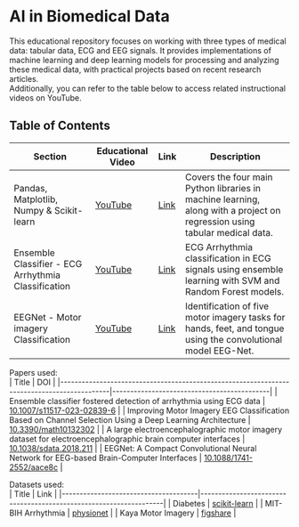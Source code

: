 # AI in Biomedical Data
This educational repository focuses on working with three types of medical data: tabular data, ECG and EEG signals. It provides implementations of machine learning and deep learning models for processing and analyzing these medical data, with practical projects based on recent research articles.   
Additionally, you can refer to the table below to access related instructional videos on YouTube.

## Table of Contents

| Section                                   | Educational Video                          | Link                                                                                                                                                           | Description                                                                                                      |
|-------------------------------------------|--------------------------------------------|----------------------------------------------------------------------------------------------------------------------------------------------------------------|------------------------------------------------------------------------------------------------------------------|
| Pandas, Matplotlib, Numpy & Scikit-learn  | [YouTube](https://www.youtube.com/watch?v=fwIrE72B0XQ&list=PLqAYmXa0tYJc70GbpmYBIBcc2m-hiLbdj&index=6)   | [Link](https://github.com/Amir-Hofo/AI_in_Biomedical_Data/tree/main/1_Pandas%2C%20Matplotlib%2C%20Numpy%20%26%20Scikit-learn) | Covers the four main Python libraries in machine learning, along with a project on regression using tabular medical data. |
| Ensemble Classifier - ECG Arrhythmia Classification | [YouTube](https://www.youtube.com/watch?v=lz_19Cn5P1Y&list=PLqAYmXa0tYJc70GbpmYBIBcc2m-hiLbdj&index=19) | [Link](https://github.com/Amir-Hofo/AI_in_Biomedical_Data/tree/main/2_Ensemble%20Classifier%20-%20ECG%20Arrhythmia%20Classification) | ECG Arrhythmia classification in ECG signals using ensemble learning with SVM and Random Forest models. |
| EEGNet - Motor imagery Classification     | [YouTube](https://www.youtube.com/watch?v=5gQ4YGV2KlA&list=PLqAYmXa0tYJc70GbpmYBIBcc2m-hiLbdj&index=32) | [Link](https://github.com/Amir-Hofo/AI_in_Biomedical_Data/tree/main/3_EEGNet%20-%20Motor%20imagery%20Classification) | Identification of five motor imagery tasks for hands, feet, and tongue using the convolutional model EEG-Net. |
   
Papers used:  
| Title                                                                                      | DOI                                        |
|--------------------------------------------------------------------------------------------|--------------------------------------------|
| Ensemble classifier fostered detection of arrhythmia using ECG data                        | [10.1007/s11517-023-02839-6](https://doi.org/10.1007/s11517-023-02839-6) |
| Improving Motor Imagery EEG Classification Based on Channel Selection Using a Deep Learning Architecture | [10.3390/math10132302](https://doi.org/10.3390/math10132302)             |
| A large electroencephalographic motor imagery dataset for electroencephalographic brain computer interfaces | [10.1038/sdata.2018.211](https://doi.org/10.1038/sdata.2018.211)         |
| EEGNet: A Compact Convolutional Neural Network for EEG-based Brain-Computer Interfaces     | [10.1088/1741-2552/aace8c](https://doi.org/10.1088/1741-2552/aace8c)     |
   
Datasets used:   
| Title                                | Link                                                              |
|--------------------------------------|-------------------------------------------------------------------|
| Diabetes                             | [scikit-learn](https://scikit-learn.org/stable/modules/generated/sklearn.datasets.load_diabetes) |
| MIT-BIH Arrhythmia                   | [physionet](https://physionet.org/content/mitdb/1.0.0/)            |
| Kaya Motor Imagery                   | [figshare](https://springernature.figshare.com/collections/A_large_electroencephalographic_motor_imagery_dataset_for_electroencephalographic_brain_computer_interfaces/3917698) |
   
